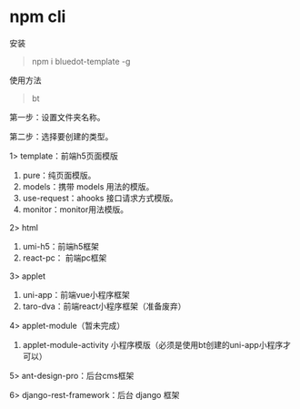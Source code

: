 # npm cli

安装

> npm i bluedot-template -g


使用方法

> bt


第一步：设置文件夹名称。


第二步：选择要创建的类型。


1> template：前端h5页面模版
  1) pure：纯页面模版。
  2) models：携带 models 用法的模版。
  3) use-request：ahooks 接口请求方式模版。
  4) monitor：monitor用法模版。


2> html 
  1) umi-h5：前端h5框架
  2) react-pc： 前端pc框架


3> applet
  1) uni-app：前端vue小程序框架
  2) taro-dva：前端react小程序框架（准备废弃）


4> applet-module（暂未完成）
  1) applet-module-activity  小程序模版（必须是使用bt创建的uni-app小程序才可以）


5> ant-design-pro：后台cms框架


6> django-rest-framework：后台 django 框架
